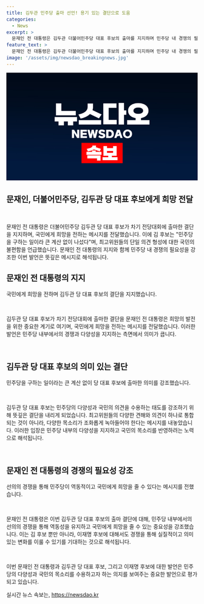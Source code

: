 ```yaml
---
title: 김두관 민주당 출마 선언! 용기 있는 결단으로 도움
categories:
  - News
excerpt: >
  문재인 전 대통령은 김두관 더불어민주당 대표 후보의 출마를 지지하며 민주당 내 경쟁의 필요성을 강조하고, 이재명 후보와의 선의의 경쟁을 통해 의미 있는 성과를 이루기를 당부했습니다. 또한, 김 후보는 민주당을 구하기 위해 나선 것에 대한 큰 계산 없이 나섰다고 말했습니다.
feature_text: >
  문재인 전 대통령은 김두관 더불어민주당 대표 후보의 출마를 지지하며 민주당 내 경쟁의 필요성을 강조하고, 이재명 후보와의 선의의 경쟁을 통해 의미 있는 성과를 이루기를 당부했습니다. 또한, 김 후보는 민주당을 구하기 위해 나선 것에 대한 큰 계산 없이 나섰다고 말했습니다.
image: '/assets/img/newsdao_breakingnews.jpg'
---
```


<p><img src="/assets/img/newsdao_breakingnews.jpg" alt="ranknews 속보" /></p>

<h2 data-ke-size="size24">문재인, 더불어민주당, 김두관 당 대표 후보에게 희망 전달</h2>

<p data-ke-size="size16">&nbsp;</p>

<p>문재인 전 대통령은 더불어민주당 김두관 당 대표 후보가 차기 전당대회에 출마한 결단을 지지하며, 국민에게 희망을 전하는 메시지를 전달했습니다. 이에 김 후보는 "민주당을 구하는 일이라 큰 계산 없이 나섰다"며, 최고위원들의 단일 의견 형성에 대한 국민의 불편함을 언급했습니다. 문재인 전 대통령의 지지와 함께 민주당 내 경쟁의 필요성을 강조한 이번 발언은 뜻깊은 메시지로 해석됩니다.</p>

<p data-ke-size="size16"></p>

<h2 data-ke-size="size26">문재인 전 대통령의 지지</h2>

<p data-ke-size="size16">국민에게 희망을 전하며 김두관 당 대표 후보의 결단을 지지했습니다.</p>

<p data-ke-size="size16">&nbsp;</p>

<p>김두관 당 대표 후보가 차기 전당대회에 출마한 결단을 문재인 전 대통령은 희망의 발전을 위한 중요한 계기로 여기며, 국민에게 희망을 전하는 메시지를 전달했습니다. 이러한 발언은 민주당 내부에서의 경쟁과 다양성을 지지하는 측면에서 의미가 큽니다. </p>

<p data-ke-size="size16">&nbsp;</p>

<h2 data-ke-size="size26">김두관 당 대표 후보의 의미 있는 결단</h2>

<p data-ke-size="size16">민주당을 구하는 일이라는 큰 계산 없이 당 대표 후보에 출마한 의미를 강조했습니다.</p>

<p data-ke-size="size16">&nbsp;</p>

<p>김두관 당 대표 후보는 민주당의 다양성과 국민의 의견을 수용하는 태도를 강조하기 위해 뜻깊은 결단을 내리게 되었습니다. 최고위원들의 다양한 견해와 의견이 하나로 통합되는 것이 아니라, 다양한 목소리가 조화롭게 녹아들어야 한다는 메시지를 내놓았습니다. 이러한 입장은 민주당 내부의 다양성을 지지하고 국민의 목소리를 반영하려는 노력으로 해석됩니다.</p>

<p data-ke-size="size16">&nbsp;</p>

<h2 data-ke-size="size26">문재인 전 대통령의 경쟁의 필요성 강조</h2>

<p data-ke-size="size16">선의의 경쟁을 통해 민주당이 역동적이고 국민에게 희망을 줄 수 있다는 메시지를 전했습니다.</p>

<p data-ke-size="size16">&nbsp;</p>

<p>문재인 전 대통령은 이번 김두관 당 대표 후보의 출마 결단에 대해, 민주당 내부에서의 선의의 경쟁을 통해 역동성을 유지하고 국민에게 희망을 줄 수 있는 중요성을 강조했습니다. 이는 김 후보 뿐만 아니라, 이재명 후보에 대해서도 경쟁을 통해 실질적이고 의미 있는 변화를 이룰 수 있기를 기대하는 것으로 해석됩니다. </p>

<p data-ke-size="size16">&nbsp;</p>

<p>이번 문재인 전 대통령과 김두관 당 대표 후보, 그리고 이재명 후보에 대한 발언은 민주당의 다양성과 국민의 목소리를 수용하고자 하는 의지를 보여주는 중요한 발언으로 평가되고 있습니다.</p>
실시간 뉴스 속보는, <a href="https://newsdao.kr" rel="dofollow">https://newsdao.kr</a>


